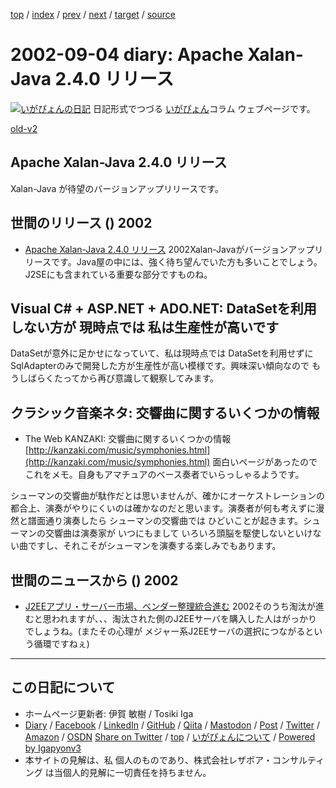 [top](../index.html) 
 / [index](index.html) 
 / [prev](ig020903.html) 
 / [next](ig020905.html) 
 / [target](https://www.igapyon.jp/igapyon/diary/2002/ig020904.html) 
 / [source](https://github.com/igapyon/diary/blob/master/2002/ig020904.src.md) 

2002-09-04 diary: Apache Xalan-Java 2.4.0 リリース
=====================================================================================================
[![いがぴょんの日記](https://www.igapyon.jp/igapyon/diary/images/iga202308_128.jpg "いがぴょん")](https://www.igapyon.jp/igapyon/diary/memo/memoigapyon.html) 日記形式でつづる [いがぴょん](https://www.igapyon.jp/igapyon/diary/memo/memoigapyon.html)コラム ウェブページです。

[old-v2](ig020904-orig.html)

## Apache Xalan-Java 2.4.0 リリース

Xalan-Java が待望のバージョンアップリリースです。


## 世間のリリース () 2002

* [Apache Xalan-Java 2.4.0 リリース](http://xml.apache.org/xalan-j/)  2002Xalan-Javaがバージョンアップリリースです。Java屋の中には、強く待ち望んでいた方も多いことでしょう。J2SEにも含まれている重要な部分ですものね。

## Visual C# + ASP.NET + ADO.NET: DataSetを利用しない方が 現時点では 私は生産性が高いです

DataSetが意外に足かせになっていて、私は現時点では DataSetを利用せずに SqlAdapterのみで開発した方が生産性が高い模様です。興味深い傾向なので もうしばらくたってから再び意識して観察してみます。

## クラシック音楽ネタ: 交響曲に関するいくつかの情報

* The Web KANZAKI: 交響曲に関するいくつかの情報
  [http://kanzaki.com/music/symphonies.html](http://kanzaki.com/music/symphonies.html)
  面白いページがあったのでこれをメモ。自身もアマチュアのベース奏者でいらっしゃるようです。

シューマンの交響曲が駄作だとは思いませんが、確かにオーケストレーションの都合上、演奏がやりにくいのは確かなのだと思います。演奏者が何も考えずに漫然と譜面通り演奏したら シューマンの交響曲では ひどいことが起きます。シューマンの交響曲は演奏家が いつにもまして いろいろ頭脳を駆使しないといけない曲ですし、それこそがシューマンを演奏する楽しみでもあります。

## 世間のニュースから () 2002

* [J2EEアプリ・サーバー市場、ベンダー整理統合進む](http://biztech.nikkeibp.co.jp/wcs/show/leaf/CID/onair/biztech/comp/204543)  2002そのうち淘汰が進むと思われますが、、、淘汰された側のJ2EEサーバを購入した人はがっかりでしょうね。(またその心理が メジャー系J2EEサーバの選択につながるという循環ですねぇ)


----------------------------------------------------------------------------------------------------

## この日記について

* ホームページ更新者: 伊賀 敏樹 / Tosiki Iga
* [Diary](https://www.igapyon.jp/igapyon/diary/) / [Facebook](https://www.facebook.com/igapyon) / [LinkedIn](https://www.linkedin.com/in/toshikiiga) / [GitHub](https://github.com/igapyon) / [Qiita](https://qiita.com/igapyon) / [Mastodon](https://social.vivaldi.net/@igapyon) / [Post](https://post.news/igapyon) / [Twitter](https://twitter.com/ToshikiIga) / [Amazon](https://www.amazon.co.jp/%E4%BC%8A%E8%B3%80-%E6%95%8F%E6%A8%B9/e/B004LTQWCQ) / [OSDN](https://ja.osdn.net/users/iga/)
[Share on Twitter](https://twitter.com/intent/tweet?hashtags=igapyon%2Cdiary%2C%E3%81%84%E3%81%8C%E3%81%B4%E3%82%87%E3%82%93&text=Apache+Xalan-Java+2.4.0+%E3%83%AA%E3%83%AA%E3%83%BC%E3%82%B9&url=https%3A%2F%2Fwww.igapyon.jp%2Figapyon%2Fdiary%2F2002%2Fig020904.html) / [top](../index.html) / [いがぴょんについて](https://www.igapyon.jp/igapyon/diary/memo/memoigapyon.html) / [Powered by Igapyonv3](https://github.com/igapyon/igapyonv3)
* 本サイトの見解は、私 個人のものであり、株式会社レザボア・コンサルティング は当個人的見解に一切責任を持ちません。 
